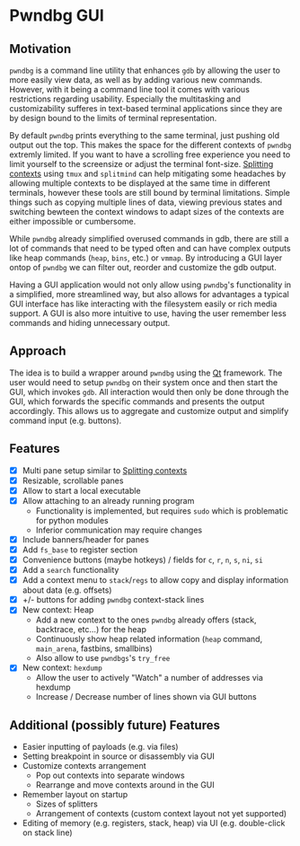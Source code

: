 # Pwndbg GUI

## Motivation

`pwndbg` is a command line utility that enhances `gdb` by allowing the user to more easily view data, as well as by adding various new commands.
However, with it being a command line tool it comes with various restrictions regarding usability.
Especially the multitasking and customizability sufferes in text-based terminal applications since they are by design bound to the limits of terminal representation.

By default `pwndbg` prints everything to the same terminal, just pushing old output out the top. This makes the space for the different contexts of `pwndbg` extremly limited.
If you want to have a scrolling free experience you need to limit yourself to the screensize or adjust the terminal font-size.
[Splitting contexts](https://github.com/pwndbg/pwndbg/blob/dev/FEATURES.md#splitting--layouting-context) using `tmux` and `splitmind` can help mitigating some headaches by allowing multiple contexts to be displayed at the same time in different terminals, however these tools are still bound by terminal limitations.
Simple things such as copying multiple lines of data, viewing previous states and switching bewteen the context windows to adapt sizes of the contexts are either impossible or cumbersome.  

While `pwndbg` already simplified overused commands in gdb, there are still a lot of commands that need to be typed often and can have complex outputs like heap commands (`heap`, `bins`, etc.) or `vmmap`. 
By introducing a GUI layer ontop of `pwndbg` we can filter out, reorder and customize the gdb output.

Having a GUI application would not only allow using `pwndbg`'s functionality in a simplified, more streamlined way, but also allows for advantages a typical GUI interface has like interacting with the filesystem easily or rich media support.
A GUI is also more intuitive to use, having the user remember less commands and hiding unnecessary output.

## Approach

The idea is to build a wrapper around `pwndbg` using the [Qt](https://doc.qt.io/qtforpython-6/) framework.
The user would need to setup `pwndbg` on their system once and then start the GUI, which invokes `gdb`.
All interaction would then only be done through the GUI, which forwards the specific commands and presents the output accordingly. 
This allows us to aggregate and customize output and simplify command input (e.g. buttons).

## Features

- [x] Multi pane setup similar to [Splitting contexts](https://github.com/pwndbg/pwndbg/blob/dev/FEATURES.md#splitting--layouting-context)
- [x] Resizable, scrollable panes
- [x] Allow to start a local executable
- [x] Allow attaching to an already running program
  - Functionality is implemented, but requires `sudo` which is problematic for python modules
  - Inferior communication may require changes
- [x] Include banners/header for panes
- [x] Add `fs_base` to register section
- [x] Convenience buttons (maybe hotkeys) / fields for `c`, `r`, `n`, `s`, `ni`, `si`
- [x] Add a `search` functionality
- [x] Add a context menu to `stack`/`regs` to allow copy and display information about data (e.g. offsets)
- [x] +/- buttons for adding `pwndbg` context-stack lines
- [x] New context: Heap
    - Add a new context to the ones `pwndbg` already offers (stack, backtrace, etc...) for the heap
    - Continuously show heap related information (`heap` command, `main_arena`, fastbins, smallbins)
    - Also allow to use `pwndbgs`'s `try_free`
- [x] New context: `hexdump`
    - Allow the user to actively "Watch" a number of addresses via hexdump
    - Increase / Decrease number of lines shown via GUI buttons

## Additional (possibly future) Features

- Easier inputting of payloads (e.g. via files)
- Setting breakpoint in source or disassembly via GUI
- Customize contexts arrangement
  - Pop out contexts into separate windows
  - Rearrange and move contexts around in the GUI
- Remember layout on startup
  - Sizes of splitters
  - Arrangement of contexts (custom context layout not yet supported)
- Editing of memory (e.g. registers, stack, heap) via UI (e.g. double-click on stack line)